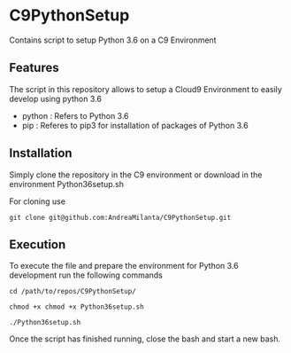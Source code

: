 # C9PythonSetup
Contains script to setup Python 3.6 on a C9 Environment

## Features
The script in this repository allows to setup a Cloud9 Environment to easily develop using python 3.6
* python : Refers to Python 3.6
* pip : Referes to pip3 for installation of packages of Python 3.6

## Installation
Simply clone the repository in the C9 environment or download in the environment Python36setup.sh

For cloning use

`git clone git@github.com:AndreaMilanta/C9PythonSetup.git`


## Execution
To execute the file and prepare the environment for Python 3.6 development run the following commands

`cd /path/to/repos/C9PythonSetup/`

`chmod +x chmod +x Python36setup.sh`

`./Python36setup.sh`

Once the script has finished running, close the bash and start a new bash.

